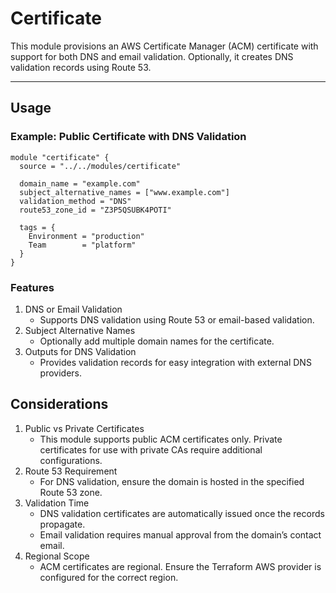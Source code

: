 # Certificate

This module provisions an AWS Certificate Manager (ACM) certificate with support for both DNS and email validation. Optionally, it creates DNS validation records using Route 53.

---

## Usage

### Example: Public Certificate with DNS Validation

```hcl
module "certificate" {
  source = "../../modules/certificate"

  domain_name = "example.com"
  subject_alternative_names = ["www.example.com"]
  validation_method = "DNS"
  route53_zone_id = "Z3P5QSUBK4POTI"

  tags = {
    Environment = "production"
    Team        = "platform"
  }
}
```

### Features

1. DNS or Email Validation
    - Supports DNS validation using Route 53 or email-based validation.
2. Subject Alternative Names
    - Optionally add multiple domain names for the certificate.
3. Outputs for DNS Validation
    - Provides validation records for easy integration with external DNS providers.

## Considerations

1. Public vs Private Certificates
    - This module supports public ACM certificates only. Private certificates for use with private CAs require additional configurations.
2. Route 53 Requirement
    - For DNS validation, ensure the domain is hosted in the specified Route 53 zone.
3. Validation Time
    - DNS validation certificates are automatically issued once the records propagate.
    - Email validation requires manual approval from the domain’s contact email.
4. Regional Scope
    - ACM certificates are regional. Ensure the Terraform AWS provider is configured for the correct region.
